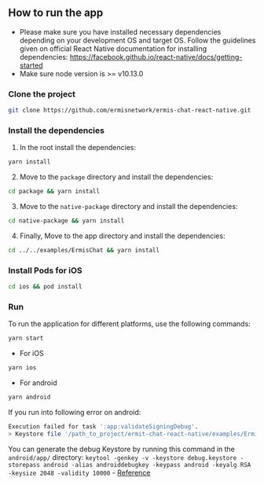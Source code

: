 ## How to run the app

- Please make sure you have installed necessary dependencies depending on your development OS and target OS. Follow the guidelines given on official React Native documentation for installing dependencies: <https://facebook.github.io/react-native/docs/getting-started>
- Make sure node version is >= v10.13.0

### Clone the project

```bash
git clone https://github.com/ermisnetwork/ermis-chat-react-native.git
```
### Install the dependencies

1. In the root install the dependencies:

```bash
yarn install
```

2. Move to the `package` directory and install the dependencies:

```bash
cd package && yarn install
```

3. Move to the `native-package` directory and install the dependencies:

```bash
cd native-package && yarn install
```

4. Finally, Move to the app directory and install the dependencies:

```bash
cd ../../examples/ErmisChat && yarn install
```

### Install Pods for iOS

```bash
cd ios && pod install
```

### Run

To run the application for different platforms, use the following commands:

```bash
yarn start
```

- For iOS

```bash
yarn ios
```

- For android

```bash
yarn android
```

If you run into following error on android:

```bash
Execution failed for task ':app:validateSigningDebug'.
> Keystore file '/path_to_project/ermit-chat-react-native/examples/ErmitChat/android/app/debug.keystore' not found for signing config 'debug'.
```

You can generate the debug Keystore by running this command in the `android/app/` directory: `keytool -genkey -v -keystore debug.keystore -storepass android -alias androiddebugkey -keypass android -keyalg RSA -keysize 2048 -validity 10000` - [Reference](https://github.com/facebook/react-native/issues/25629#issuecomment-511209583)